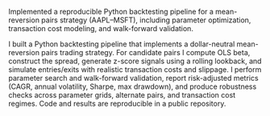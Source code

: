 Implemented a reproducible Python backtesting pipeline for a mean-reversion pairs strategy (AAPL–MSFT), including parameter optimization, transaction cost modeling, and walk-forward validation.

I built a Python backtesting pipeline that implements a dollar-neutral mean-reversion pairs trading strategy. For candidate pairs I compute OLS beta, construct the spread, generate z-score signals using a rolling lookback, and simulate entries/exits with realistic transaction costs and slippage. I perform parameter search and walk-forward validation, report risk-adjusted metrics (CAGR, annual volatility, Sharpe, max drawdown), and produce robustness checks across parameter grids, alternate pairs, and transaction cost regimes. Code and results are reproducible in a public repository.
